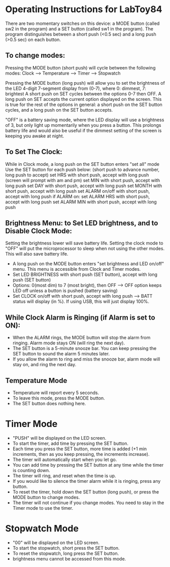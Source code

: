 # Operating Instructions for LabToy84
  
There are two momentary switches on this device: a MODE button (called sw2 in the program) and a SET button (called sw1 in the program).
The program distinguishes between a short push (<0.5 sec) and a long push (>0.5 sec) on each button.

## To change modes: 
  Pressing the MODE button (short push) will cycle between the following modes:
  Clock --> Temperature --> Timer --> Stopwatch
  
  Pressing the MODE button (long push) will allow you to set the brightness of the LED 4-digit 7-segment display from (0-7), where 0: dimmest, 7: brightest
  A short push on SET cycles between the options 0-7 then OFF.
  A long push on SET accepts the current option displayed on the screen.
  This is true for the rest of the options in general: a short push on the SET button cycles, and a long push on the SET button accepts.
  
  "OFF" is a battery saving mode, where the LED display will use a brightness of 3, but only light up momentarily when you press a button.
  This prolongs battery life and would also be useful if the dimmest setting of the screen is keeping you awake at night.
  

## To Set The Clock:
   While in Clock mode, a long push on the SET button enters "set all" mode
   Use the SET button for each push below: (short push to advance number, long push to accept)
   set HRS with short push, accept with long push (screen will prompt with am and pm)
   set MIN with short push, accept with long push
   set DAY with short push, accept with long push
   set MONTH with short push, accept with long push
   set ALARM on/off with short push, accept with long push
   if ALARM on:
   set ALARM HRS with short push, accept with long push
   set ALARM MIN with short push, accept with long push

## Brightness Menu: to Set LED brightness, and to Disable Clock Mode:
Setting the brightness lower will save battery life.
Setting the clock mode to "OFF" will put the microprocessor to sleep when not using the other modes. This will also save battery life.

   - A long push on the MODE button enters "set brightness and LED on/off" menu. This menu is accessible from Clock and Timer modes.  
   - Set LED BRIGHTNESS with short push (SET button), accept with long push (SET button)
   - Options: 0(most dim) to 7 (most bright), then OFF
   --> OFF option keeps LED off unless a button is pushed (battery saving)
   - Set CLOCK on/off with short push, accept with long push
   --> BATT status will display (in %). If using USB, this will just display 100%.
   
## While Clock Alarm is Ringing (if Alarm is set to ON):
   - When the ALARM rings, the MODE button will stop the alarm from ringing. Alarm mode stays ON (will ring the next day). 
   - The SET button is a 5-minute snooze bar. You can keep pressing the SET button to sound the alarm 5 minutes later.
   - If you allow the alarm to ring and miss the snooze bar, alarm mode will stay on, and ring the next day.

## Temperature Mode
  - Temperature will report every 5 seconds.
  - To leave this mode, press the MODE button.
  - The SET button does nothing here.

# Timer Mode
  - "PUSH" will be displayed on the LED screen.
  - To start the timer, add time by pressing the SET button.
  - Each time you press the SET button, more time is added (+1 min increments, then as you keep pressing, the increments increase). 
  - The timer will automatically start when you let go.
  - You can add time by pressing the SET button at any time while the timer is counting down.
  - The timer will ring, and reset when the time is up.
  - If you would like to silence the timer alarm while it is ringing, press any button.
  - To reset the timer, hold down the SET button (long push), or press the MODE button to change modes.
  - The timer will not continue if you change modes. You need to stay in the Timer mode to use the timer.

# Stopwatch Mode
  - "00" will be displayed on the LED screen.
  - To start the stopwatch, short press the SET button.
  - To reset the stopwatch, long press the SET button.
  - brightness menu cannot be accessed from this mode.

